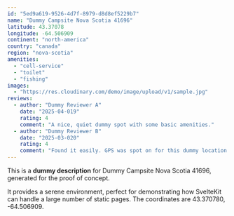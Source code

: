 ```yaml
---
id: "5ed9a619-9526-4d7f-8979-d8d8ef5229b7"
name: "Dummy Campsite Nova Scotia 41696"
latitude: 43.37078
longitude: -64.506909
continent: "north-america"
country: "canada"
region: "nova-scotia"
amenities:
  - "cell-service"
  - "toilet"
  - "fishing"
images:
  - "https://res.cloudinary.com/demo/image/upload/v1/sample.jpg"
reviews:
  - author: "Dummy Reviewer A"
    date: "2025-04-019"
    rating: 4
    comment: "A nice, quiet dummy spot with some basic amenities."
  - author: "Dummy Reviewer B"
    date: "2025-03-020"
    rating: 4
    comment: "Found it easily. GPS was spot on for this dummy location."
---
```


This is a **dummy description** for Dummy Campsite Nova Scotia 41696, generated for the proof of concept.

It provides a serene environment, perfect for demonstrating how SvelteKit can handle a large number of static pages. The coordinates are 43.370780, -64.506909.
